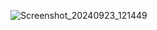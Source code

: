 ![Screenshot_20240923_121449](https://github.com/user-attachments/assets/fa4a3f24-ee23-4ecf-9040-4eac0053e900)
